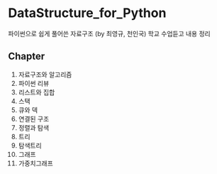 # DataStructure_for_Python
파이썬으로 쉽게 풀어쓴 자료구조 (by 최영규, 천인국)
학교 수업듣고 내용 정리

## Chapter
1. 자료구조와 알고리즘
2. 파이썬 리뷰
3. 리스트와 집합
4. 스택
5. 큐와 덱
6. 연결된 구조
7. 정렬과 탐색
8. 트리
9. 탐색트리
10. 그래프
11. 가중치그래프
